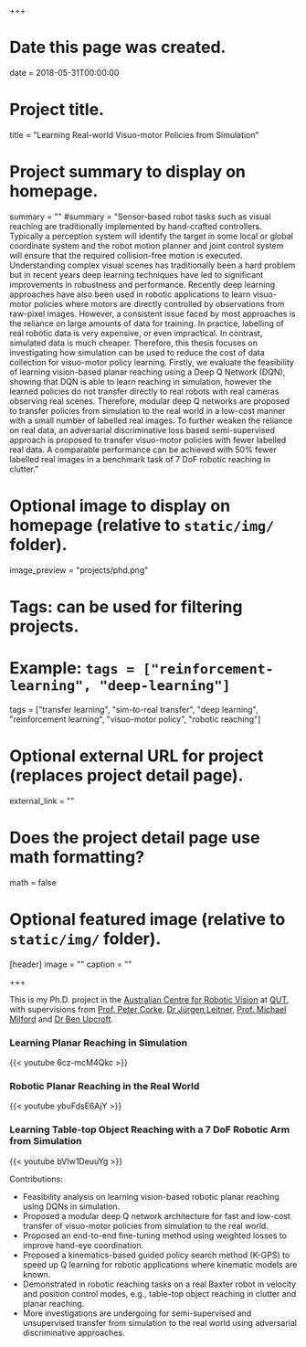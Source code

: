 +++
# Date this page was created.
date = 2018-05-31T00:00:00

# Project title.
title = "Learning Real-world Visuo-motor Policies from Simulation"

# Project summary to display on homepage.
summary = ""
#summary = "Sensor-based robot tasks such as visual reaching are traditionally implemented by hand-crafted controllers. Typically a perception system will identify the target in some local or global coordinate system and the robot motion planner and joint control system will ensure that the required collision-free motion is executed. Understanding complex visual scenes has traditionally been a hard problem but in recent years deep learning techniques have led to significant improvements in robustness and performance. Recently deep learning approaches have also been used in robotic applications to learn visuo-motor policies where motors are directly controlled by observations from raw-pixel images. However, a consistent issue faced by most approaches is the reliance on large amounts of data for training. In practice, labelling of real robotic data is very expensive, or even impractical. In contrast, simulated data is much cheaper. Therefore, this thesis focuses on investigating how simulation can be used to reduce the cost of data collection for visuo-motor policy learning. Firstly, we evaluate the feasibility of learning vision-based planar reaching using a Deep Q Network (DQN), showing that DQN is able to learn reaching in simulation, however the learned policies do not transfer directly to real robots with real cameras observing real scenes. Therefore, modular deep Q networks are proposed to transfer policies from simulation to the real world in a low-cost manner with a small number of labelled real images. To further weaken the reliance on real data, an adversarial discriminative loss based semi-supervised approach is proposed to transfer visuo-motor policies with fewer labelled real data. A comparable performance can be achieved with 50% fewer labelled real images in a benchmark task of 7 DoF robotic reaching in clutter."

# Optional image to display on homepage (relative to `static/img/` folder).
image_preview = "projects/phd.png"

# Tags: can be used for filtering projects.
# Example: `tags = ["reinforcement-learning", "deep-learning"]`
tags = ["transfer learning", "sim-to-real transfer", "deep learning", "reinforcement learning", "visuo-motor policy", "robotic reaching"]

# Optional external URL for project (replaces project detail page).
external_link = ""

# Does the project detail page use math formatting?
math = false

# Optional featured image (relative to `static/img/` folder).
[header]
image = ""
caption = ""

+++

This is my Ph.D. project in the [Australian Centre for Robotic Vision](https://www.roboticvision.org/) at [QUT](https://wiki.qut.edu.au/display/cyphy/Robotics@QUT), with supervisions from [Prof. Peter Corke](https://wiki.qut.edu.au/display/cyphy/Peter+Corke), [Dr Jürgen Leitner](http://juxi.net/), [Prof. Michael Milford](https://wiki.qut.edu.au/display/cyphy/Michael+Milford) and [Dr Ben Upcroft](https://www.roboticvision.org/rv_person/ben-upcroft/).

### **Learning Planar Reaching in Simulation**
{{< youtube 6cz-mcM4Qkc >}}

### **Robotic Planar Reaching in the Real World**
{{< youtube ybuFdsE6AjY >}}

### **Learning Table-top Object Reaching with a 7 DoF Robotic Arm from Simulation**
{{< youtube bVIw1DeuuYg >}}

Contributions:

- Feasibility analysis on learning vision-based robotic planar reaching using DQNs in simulation.
- Proposed a modular deep Q network architecture for fast and low-cost transfer of visuo-motor policies from simulation to the real world.
- Proposed an end-to-end fine-tuning method using weighted losses to improve hand-eye coordination.
- Proposed a kinematics-based guided policy search method (K-GPS) to speed up Q learning for robotic applications where kinematic models are known.
- Demonstrated in robotic reaching tasks on a real Baxter robot in velocity and position control modes, e.g., table-top object reaching in clutter and planar reaching.
- More investigations are undergoing for semi-supervised and unsupervised transfer from simulation to the real world using adversarial discriminative approaches.

